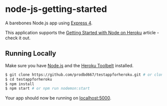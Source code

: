 # node-js-getting-started

A barebones Node.js app using [Express 4](http://expressjs.com/).

This application supports the [Getting Started with Node on Heroku](https://devcenter.heroku.com/articles/getting-started-with-nodejs) article - check it out.

## Running Locally

Make sure you have [Node.js](http://nodejs.org/) and the [Heroku Toolbelt](https://toolbelt.heroku.com/) installed.

```sh
$ git clone https://github.com/prodbd667/testappforheroku.git # or clone your own fork
$ cd testappforheroku
$ npm install
$ npm start # or npm run nodemon:start
```

Your app should now be running on [localhost:5000](http://localhost:5000/).
